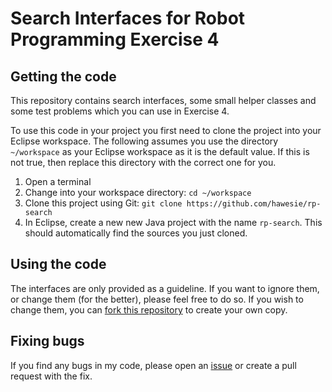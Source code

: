 # Search Interfaces for Robot Programming Exercise 4

## Getting the code

This repository contains search interfaces, some small helper classes and some test problems which you can use in Exercise 4. 

To use this code in your project you first need to clone the project into your Eclipse workspace. The following assumes you use the directory `~/workspace` as your Eclipse workspace as it is the default value. If this is not true, then replace this directory with the correct one for you. 

1. Open a terminal
2. Change into your workspace directory: `cd ~/workspace`
3. Clone this project using Git: `git clone https://github.com/hawesie/rp-search`
4. In Eclipse, create a new new Java project with the name `rp-search`. This should automatically find the sources you just cloned. 

## Using the code

The interfaces are only provided as a guideline. If you want to ignore them, or change them (for the better), please feel free to do so. If you wish to change them, you can [fork this repository](https://github.com/hawesie/rp-search/fork) to create your own copy. 

## Fixing bugs

If you find any bugs in my code, please open an [issue](https://github.com/hawesie/rp-search/issues) or create a pull request with the fix.
